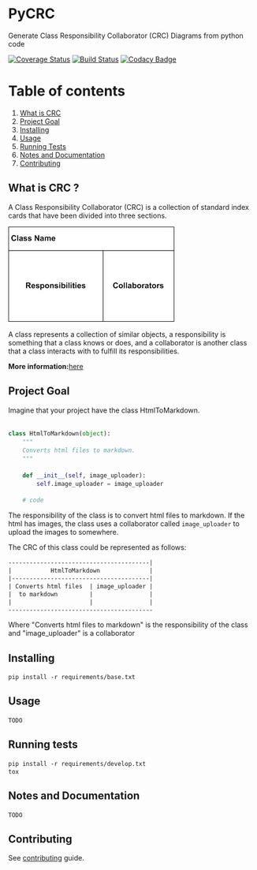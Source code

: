 # PyCRC

Generate Class Responsibility Collaborator (CRC) Diagrams from python code

[![Coverage Status](https://coveralls.io/repos/github/IuryAlves/pycrc/badge.svg?branch=master)](https://coveralls.io/github/IuryAlves/pycrc?branch=master)
[![Build Status](https://travis-ci.org/IuryAlves/pycrc.svg?branch=master)](https://travis-ci.org/IuryAlves/pycrc)
[![Codacy Badge](https://api.codacy.com/project/badge/Grade/3802e396ad414648a7f7b04741c92038)](https://www.codacy.com/app/satriani-16/pycrc?utm_source=github.com&amp;utm_medium=referral&amp;utm_content=IuryAlves/pycrc&amp;utm_campaign=Badge_Grade)

# Table of contents
1. [What is CRC](#what_is_crc)
2. [Project Goal](#project_goal)
3. [Installing](#installing)
4. [Usage](#usage)
5. [Running Tests](#running_tests)
6. [Notes and Documentation](#notes_and_documentation)
7. [Contributing](#contributing)

## What is CRC ? <a name='what_is_crc'></a>

A Class Responsibility Collaborator (CRC) is a collection of standard index cards that have been divided into three sections.

![crc_card](docs/crc_card.jpg)

A class represents a collection of similar objects, a responsibility is something that a class knows or does,
 and a collaborator is another class that a class interacts with to fulfill its responsibilities.


**More information:**[here](http://agilemodeling.com/artifacts/crcModel.htm)


## Project Goal <a name='project_goal'></a>

Imagine that your project have the class HtmlToMarkdown.

```python

class HtmlToMarkdown(object):
    """
    Converts html files to markdown.
    """

    def __init__(self, image_uploader):
        self.image_uploader = image_uploader

    # code
```

The responsibility of the class is to convert html files to markdown.
If the html has images, the class uses a collaborator called `image_uploader`
to upload the images to somewhere.

The CRC of this class could be represented as follows:


```
----------------------------------------|
|           HtmlToMarkdown              |
|---------------------------------------|
| Converts html files  | image_uploader |
|  to markdown         |                |
|                      |                |
-----------------------------------------
```

Where "Converts html files to markdown" is the responsibility of the class
and "image_uploader" is a collaborator


## Installing <a name='installing'></a>

    pip install -r requirements/base.txt


## Usage <a name='usage'></a>

    TODO

## Running tests <a name='running_tests'></a>

    pip install -r requirements/develop.txt
    tox

## Notes and Documentation <a name='notes_and_documentation'></a>

    TODO

## Contributing <a name='contributing'></a>

See [contributing](CONTRIBUTING.md) guide.


